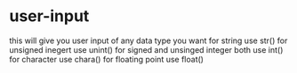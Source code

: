 # user-input
this will give you user input of any data type you want
for string use str()
for unsigned inegert use unint()
for signed and unsinged integer both use int()
for character use chara()
for floating point use float()
